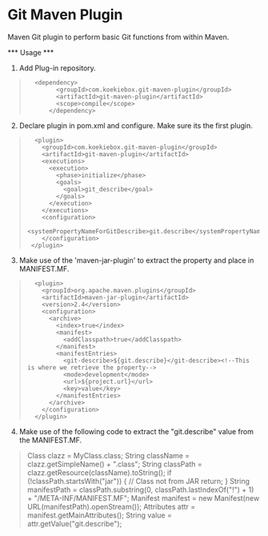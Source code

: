 Git Maven Plugin
================

Maven Git plugin to perform basic Git functions from within Maven.

*** Usage ***

1. Add Plug-in repository.

>       <dependency>
>             <groupId>com.koekiebox.git-maven-plugin</groupId>
>             <artifactId>git-maven-plugin</artifactId>
>             <scope>compile</scope>
>           </dependency>

2. Declare plugin in pom.xml and configure. Make sure its the first plugin.

> <!--Git Describe-->
>       <plugin>
>         <groupId>com.koekiebox.git-maven-plugin</groupId>
>         <artifactId>git-maven-plugin</artifactId>
>         <executions>
>           <execution>
>             <phase>initialize</phase>
>             <goals>
>               <goal>git_describe</goal>
>             </goals>
>           </execution>
>         </executions>
>         <configuration>
>           <systemPropertyNameForGitDescribe>git.describe</systemPropertyNameForGitDescribe>
>         </configuration>
>      </plugin>

3. Make use of the 'maven-jar-plugin' to extract the property and place in MANIFEST.MF.

> <!--Include in the MANIFEST.MF with the Git-Describe-->
>       <plugin>
>         <groupId>org.apache.maven.plugins</groupId>
>         <artifactId>maven-jar-plugin</artifactId>
>         <version>2.4</version>
>         <configuration>
>           <archive>
>             <index>true</index>
>             <manifest>
>               <addClasspath>true</addClasspath>
>             </manifest>
>             <manifestEntries>
>               <git-describe>${git.describe}</git-describe><!--This is where we retrieve the property-->
>               <mode>development</mode>
>               <url>${project.url}</url>
>               <key>value</key>
>             </manifestEntries>
>           </archive>
>         </configuration>
>       </plugin>

4. Make use of the following code to extract the "git.describe" value from the MANIFEST.MF.

> Class clazz = MyClass.class;
> String className = clazz.getSimpleName() + ".class";
> String classPath = clazz.getResource(className).toString();
> if (!classPath.startsWith("jar")) {
>   // Class not from JAR
>   return;
> }
> String manifestPath = classPath.substring(0, classPath.lastIndexOf("!") + 1) +
>     "/META-INF/MANIFEST.MF";
> Manifest manifest = new Manifest(new URL(manifestPath).openStream());
> Attributes attr = manifest.getMainAttributes();
> String value = attr.getValue("git.describe");


